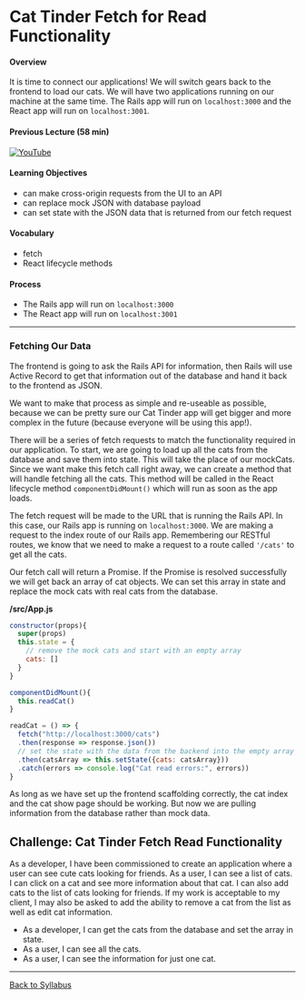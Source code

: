 # Cat Tinder Fetch for Read Functionality

#### Overview
It is time to connect our applications! We will switch gears back to the frontend to load our cats. We will have two applications running on our machine at the same time. The Rails app will run on `localhost:3000` and the React app will run on `localhost:3001`.

#### Previous Lecture (58 min)
[![YouTube](http://img.youtube.com/vi/i2B5QnOPexE/0.jpg)](https://www.youtube.com/watch?v=i2B5QnOPexE)

#### Learning Objectives
- can make cross-origin requests from the UI to an API
- can replace mock JSON with database payload
- can set state with the JSON data that is returned from our fetch request

#### Vocabulary
- fetch
- React lifecycle methods

#### Process
- The Rails app will run on `localhost:3000`
- The React app will run on `localhost:3001`

---

### Fetching Our Data
The frontend is going to ask the Rails API for information, then Rails will use Active Record to get that information out of the database and hand it back to the frontend as JSON.

We want to make that process as simple and re-useable as possible, because we can be pretty sure our Cat Tinder app will get bigger and more complex in the future (because everyone will be using this app!).

There will be a series of fetch requests to match the functionality required in our application. To start, we are going to load up all the cats from the database and save them into state. This will take the place of our mockCats. Since we want make this fetch call right away, we can create a method that will handle fetching all the cats. This method will be called in the React lifecycle method `componentDidMount()` which will run as soon as the app loads.

The fetch request will be made to the URL that is running the Rails API. In this case, our Rails app is running on `localhost:3000`. We are making a request to the index route of our Rails app. Remembering our RESTful routes, we know that we need to make a request to a route called `'/cats'` to get all the cats.

Our fetch call will return a Promise. If the Promise is resolved successfully we will get back an array of cat objects. We can set this array in state and replace the mock cats with real cats from the database.

**/src/App.js**
```javascript
constructor(props){
  super(props)
  this.state = {
    // remove the mock cats and start with an empty array
    cats: []
  }
}

componentDidMount(){
  this.readCat()
}

readCat = () => {
  fetch("http://localhost:3000/cats")
  .then(response => response.json())
  // set the state with the data from the backend into the empty array
  .then(catsArray => this.setState({cats: catsArray}))
  .catch(errors => console.log("Cat read errors:", errors))
}
```

As long as we have set up the frontend scaffolding correctly, the cat index and the cat show page should be working. But now we are pulling information from the database rather than mock data.


## Challenge: Cat Tinder Fetch Read Functionality
As a developer, I have been commissioned to create an application where a user can see cute cats looking for friends. As a user, I can see a list of cats. I can click on a cat and see more information about that cat. I can also add cats to the list of cats looking for friends. If my work is acceptable to my client, I may also be asked to add the ability to remove a cat from the list as well as edit cat information.

- As a developer, I can get the cats from the database and set the array in state.
- As a user, I can see all the cats.
- As a user, I can see the information for just one cat.

---
[Back to Syllabus](../../README.md#bringing-it-together)
